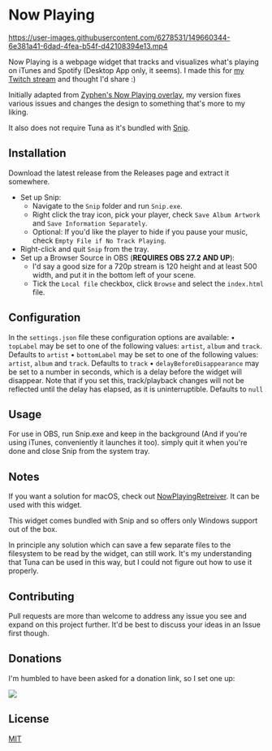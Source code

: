 # Now Playing

https://user-images.githubusercontent.com/6278531/149660344-6e381a41-6dad-4fea-b54f-d42108394e13.mp4

Now Playing is a webpage widget that tracks and visualizes what's playing on iTunes and Spotify (Desktop App only, it seems).
I made this for [my Twitch stream](https://twitch.tv/furiousgallus) and thought I'd share :)

Initially adapted from [Zyphen's Now Playing overlay](https://obsproject.com/forum/resources/zyphens-now-playing-overlay.1026/), my version fixes various issues and changes the design to something that's more to my liking.

It also does not require Tuna as it's bundled with [Snip](https://github.com/dlrudie/Snip).

## Installation

Download the latest release from the Releases page and extract it somewhere.

* Set up Snip: 
    * Navigate to the `Snip` folder and run `Snip.exe`.
    * Right click the tray icon, pick your player, check `Save Album Artwork` and `Save Information Separately`.
    * Optional: If you'd like the player to hide if you pause your music, check `Empty File if No Track Playing`.
* Right-click and quit `Snip` from the tray.
* Set up a Browser Source in OBS (**REQUIRES OBS 27.2 AND UP**): 
    * I'd say a good size for a 720p stream is 120 height and at least 500 width, and put it in the bottom left of your scene. 
    * Tick the `Local file` checkbox, click `Browse` and select the `index.html` file.


## Configuration

In the `settings.json` file these configuration options are available:
• `topLabel` may be set to one of the following values: `artist`, `album` and `track`. Defaults to `artist`
• `bottomLabel` may be set to one of the following values: `artist`, `album` and `track`. Defaults to `track`
• `delayBeforeDisappearance` may be set to a number in seconds, which is a delay before the widget will disappear. Note that if you set this, track/playback changes will not be reflected until the delay has elapsed, as it is uninterruptible. Defaults to `null`

## Usage

For use in OBS, run Snip.exe and keep in the background (And if you're using iTunes, conveniently it launches it too). simply quit it when you're done and close Snip from the system tray.

## Notes

If you want a solution for macOS, check out [NowPlayingRetreiver](https://github.com/adarhef/NowPlayingRetriever). It can be used with this widget.

This widget comes bundled with Snip and so offers only Windows support out of the box.

In principle any solution which can save a few separate files to the filesystem to be read by the widget, can still work.
It's my understanding that Tuna can be used in this way, but I could not figure out how to use it properly.

## Contributing

Pull requests are more than welcome to address any issue you see and expand on this project further. It'd be best to discuss your ideas in an Issue first though.

## Donations

I'm humbled to have been asked for a donation link, so I set one up:

[![](https://www.paypalobjects.com/en_US/IL/i/btn/btn_donateCC_LG.gif)](https://www.paypal.com/donate/?hosted_button_id=2C294FLX63PDQ)

## License
[MIT](https://choosealicense.com/licenses/mit/)
